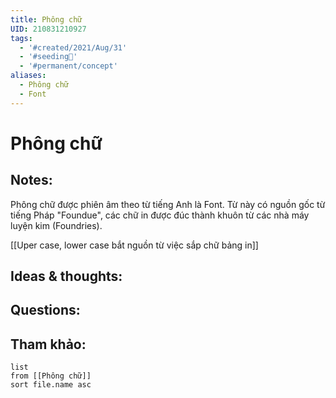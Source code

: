 ```yaml
---
title: Phông chữ
UID: 210831210927
tags:
  - '#created/2021/Aug/31'
  - '#seeding🌱'
  - '#permanent/concept'
aliases:
  - Phông chữ
  - Font
---
```

# Phông chữ

## Notes:
Phông chữ được phiên âm theo từ tiếng Anh là Font. Từ này có nguồn gốc từ tiếng Pháp "Foundue", các chữ in được đúc thành khuôn từ các nhà máy luyện kim (Foundries). 

[[Uper case, lower case bắt nguồn từ việc sắp chữ bảng in]]

## Ideas & thoughts:

## Questions:


## Tham khảo:
```dataview
list
from [[Phông chữ]]
sort file.name asc
```